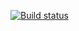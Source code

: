 [![Build status](https://ci.appveyor.com/api/projects/status/88fnmah5wbwh2ek0/branch/master?svg=true)](https://ci.appveyor.com/project/figlovskayad/deliverycard/branch/master)
